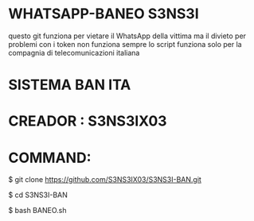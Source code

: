 # WHATSAPP-BANEO S3NS3I
questo git funziona per vietare il WhatsApp della vittima
ma il divieto per problemi con i token non funziona sempre
lo script funziona solo per la compagnia di telecomunicazioni italiana
# SISTEMA BAN ITA
# CREADOR : S3NS3IX03
# COMMAND: 

$ git clone https://github.com/S3NS3IX03/S3NS3I-BAN.git

$ cd S3NS3I-BAN

$ bash BANEO.sh
